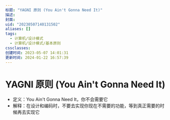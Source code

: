 ```yaml
---
标题: "YAGNI 原则 (You Ain't Gonna Need It)"
描述: 
封面: 
uid: "20230507140131502"
aliases: []
tags:
  - 计算机/设计模式
  - 计算机/设计模式/基本原则
cssclasses: 
创建时间: 2023-05-07 14:01:31
更新时间: 2024-01-22 16:57:39
---
```


# YAGNI 原则 (You Ain't Gonna Need It)

- 定义：You Ain't Gonna Need It，你不会需要它
- 解释：在设计和编码时，不要去实现你现在不需要的功能，等到真正需要的时候再去实现它
